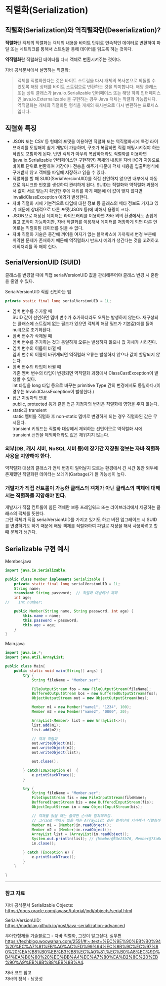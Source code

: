 # 직렬화(Serialization)

## 직렬화(Serialization)와 역직렬화란(Deserialization)?

**직렬화**란
객체의 직렬화는 객체의 내용을 바이트 단위로 연속적인 데이터로 변환하여 파일 또는 네트워크를 통해서 스트림을 통해 데이터를 읽도록 하는 것이다.

**역직렬화**란
직렬화된 데이터를 다시 객체로 변환시켜주는 것이다.

자바 공식문서에서 설명하는 직렬화:

> 객체를 직렬화한다는 것은 바이트 스트림을 다시 개체의 복사본으로 되돌릴 수 있도록 해당 상태를 바이트 스트림으로 변환하는 것을 의미합니다. 해당 클래스 또는 상위 클래스가 java.io.Serializable 인터페이스 또는 해당 하위 인터페이스인 java.io.Externalizable 을 구현하는 경우 Java 객체는 직렬화 가능합니다. 역직렬화는 개체의 직렬화된 형식을 개체의 복사본으로 다시 변환하는 프로세스입니다.


## 직렬화 특징
- JSON 또는 CSV 등 형태의 포맷을 이용하면 직렬화 또는 역직렬화시에 특정 라이브러리를 도입해야 쉽게 개발이 가능하며, 구조가 복잡하면 직접 매핑시켜줘야 하는 작업도 포함하게 된다. 반면 객체가 아무리 복잡하더라도 직렬화를 이용하면(java.io.Serializable 인터페이스만 구현하면) 객체의 내용을 자바 I/O가 자동으로 바이트 단위로 변환하여 저장이나 전송을 해주기 때문에 객체 내용을 입출력형식에 구애받지 않고 객체를 파일에 저장하고 읽을 수 있다.
- 직렬화를 할 때 SUID(SerialVersionUID)를 직접 선언하지 않으면 내부에서 자동으로 유니크한 번호를 생성하여 관리하게 된다. SUID는 직렬화와 역직렬화 과정에서 값이 서로 맞는지 확인한 후에 처리를 하기 때문에 이 값이 맞지 않다면 InvalidClassException 예외가 발생한다.
- 자바 직렬화 시에 기본적으로 타입에 대한 정보 등 클래스의 메타 정보도 가지고 있기 때문에 상대적으로 다른 포맷(JSON 등)에 비해서 용량이 크다.
- JSON으로 저장된 데이터는 라이브러리를 이용하면 자바 외의 환경에서도 손쉽게 읽고 조작이 가능하지만, 자바 직렬화를 이용해서 데이터를 저장하게 되면 다른 언어로는 직렬화된 데이터를 읽을 수 없다.
- 자바 직렬화 기술은 중간에 끼어들 여지가 없는 블랙박스에 가까워서 변경 부분에 취약한 문제가 존재하기 때문에 역직렬화시 반드시 예외가 생긴다는 것을 고려하고 예외처리를 꼭 해야 한다.


## SerialVersionUID (SUID)

클래스를 변경할 때에 직접 serialVersionUID 값을 관리해주어야 클래스 변경 시 혼란을 줄일 수 있다. 

SerialVersionUID 직접 선언하는 법
```java
private static final long serialVersionUID = 1L;
```

- 멤버 변수를 추가할 때 <br>
SUID 값이 선언하면 멤버 변수가 추가하더라도 오류는 발생하지 않는다. 
재구성되는 클래스에 스트림에 없는 필드가 있으면 객체의 해당 필드가 기본값(예를 들어 null)으로 초기화된다.
- 멤버 변수가 삭제될 때<br>
멤버 변수를 추가하는 것과 동일하게 오류는 발생하지 않으나 값 자체가 사라진다.
- 멤버 변수의 이름이 바뀔 때<br>
멤버 변수의 이름이 바뀌게되면 역직렬화 오류는 발생하지 않으나 값이 할당되지 않는다.
- 멤버 변수의 타입이 바뀔 때<br>
기존 멤버 변수의 타입이 변경되면 역직렬화 과정에서 ClassCastException이 발생할 수 있다. <br>
int 타입을 long 타입 등으로 바꾸는 primitive Type 간의 변경에서도 동일하다.(이 경우는 InvalidClassException이 발생한다.)
- 접근 지정자의 변경 <br>
public, protected 등과 같은 접근 지정자의 변경은 직렬화에 영향을 주지 않는다.
- static과 transient <br>
static 멤버를 직렬화 후 non-static 멤버로 변경하게 되는 경우 직렬화된 값은 무시된다.<br>
transient 키워드는 직렬화 대상에서 제외하는 선언이므로 역직렬화 시에 transient 선언을 제외하더라도 값은 채워지지 않는다.


### 외부(DB, 캐시 서버, NoSQL 서버 등)에 **장기간 저장**될 정보는 자바 직렬화 사용을 지양해야 한다.
  
역직렬화 대상의 클래스가 언제 변경이 일어날지 모르는 환경에서 긴 시간 동안 외부에 존재했던 직렬화된 데이터는 쓰레기(Garbage)가 될 가능성이 높다.

### 개발자가 직접 컨트롤이 가능한 클래스의 객체가 아닌 클래스의 객체에 대해서는 직렬화를 지양해야 한다.

개발자가 직접 컨트롤이 힘든 객체란 보통 프레임워크 또는 라이브러리에서 제공하는 클래스의 객체를 뜻한다. <BR>
그런 객체가 직접 serialVersionUID를 가지고 있기도 하고 버전 업그레이드 시 SUID를 변경하기도 하기 때문에 해당 객체를 직렬화하여 파일로 저장을 해서 사용하려고 할 때 문제가 생긴다.


## Serializable 구현 예시
Member.java
```java
import java.io.Serializable;

public class Member implements Serializable {
    private static final long serialVersionUID = 1L;
    String name;
    transient String password;  // 직렬화 대상에서 제외
    int age;
//    int number;

    public Member(String name, String password, int age) {
        this.name = name;
        this.password = password;
        this.age = age;
    }
}
```
Main.java
```java
import java.io.*;
import java.util.ArrayList;

public class Main{
    public static void main(String[] args) {
        try {
            String fileName = "Member.ser";

            FileOutputStream fos = new FileOutputStream(fileName);
            BufferedOutputStream bos = new BufferedOutputStream(fos);
            ObjectOutputStream out = new ObjectOutputStream(bos);

            Member m1 = new Member("name1", "1234", 100);
            Member m2 = new Member("name2", "0000", 20);

            ArrayList<Member> list = new ArrayList<>();
            list.add(m1);
            list.add(m2);

            // 객체 직렬화
            out.writeObject(m1);
            out.writeObject(m2);
            out.writeObject(list);

            out.close();

        } catch(IOException e)  {
            e.printStackTrace();
        }

        try {
            String fileName = "Member.ser";
            FileInputStream fis = new FileInputStream(fileName);
            BufferedInputStream bis = new BufferedInputStream(fis);
            ObjectInputStream in = new ObjectInputStream(bis);

            // 객체를 읽을 때는 출력한 순서와 일치해야함.
            // 그러므로 객체가 많을 때는 ArrayList 같은 컬렉션에 저자해서 직렬화하는 것이 편함.
            Member m1 = (Member)in.readObject();
            Member m2 = (Member)in.readObject();
            ArrayList list = (ArrayList)in.readObject();
            System.out.println(list); // [Member@53e25b76, Member@73a8dfcc]
            in.close();

        } catch (Exception e) {
            e.printStackTrace();
        }
    }

}
```


***

### 참고 자료

자바 공식문서 Serializable Objects: <br>
https://docs.oracle.com/javase/tutorial/jndi/objects/serial.html

SerialVersionUID: <br>
https://madplay.github.io/post/java-serialization-advanced


우아한형제들 기술블로그 - 자바 직렬화, 그것이 알고싶다. 실무편
<br>
https://techblog.woowahan.com/2551/#:~:text=%EC%9E%90%EB%B0%94%20%EC%A7%81%EB%A0%AC%ED%99%94%EC%8B%9C%EC%97%90%20%EA%B8%B0%EB%B3%B8%EC%A0%81,%EC%B0%A8%EC%9D%B4%EA%B0%80%20%EC%BB%A4%EC%A7%80%EA%B2%8C%20%EB%90%A9%EB%8B%88%EB%8B%A4.

자바 코드 참고 <br>
자바의 정석 - 남궁성
